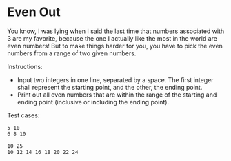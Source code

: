 # Even Out

You know, I was lying when I said the last time that numbers associated with 3 are my favorite, because the one I actually like the most in the world are even numbers! But to make things harder for you, you have to pick the even numbers from a range of two given numbers.

Instructions:

* Input two integers in one line, separated by a space. The first integer shall represent the starting point, and the other, the ending point.
* Print out all even numbers that are within the range of the starting and ending point (inclusive or including the ending point).

Test cases:

```shell
5 10
6 8 10

10 25
10 12 14 16 18 20 22 24
```
